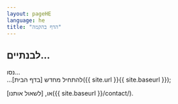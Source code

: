 ```yaml
---
layout: pageHE
language: he
title: "הדף בהקמה"
---
```





## לבנתיים...

נסו...  
...להתחיל מחדש [בדף הבית]({{ site.url }}{{ site.baseurl }});  
  
או, [לשאול אותנו]({{ site.baseurl }}/contact/).
